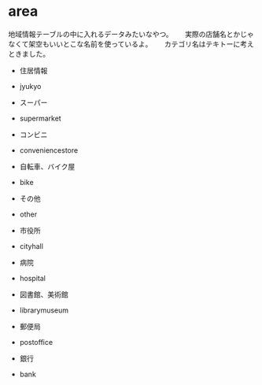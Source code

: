 area
====

地域情報テーブルの中に入れるデータみたいなやつ。　　
実際の店舗名とかじゃなくて架空もいいとこな名前を使っているよ。　　
カテゴリ名はテキトーに考えときました。

* 住居情報
 +  jyukyo
* スーパー
 +  supermarket
* コンビニ
 +  conveniencestore
* 自転車、バイク屋
 + bike
* その他
 + other
* 市役所
 + cityhall
* 病院
 + hospital
* 図書館、美術館
 + librarymuseum
* 郵便局
 + postoffice
* 銀行
 + bank

